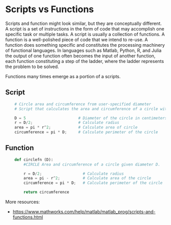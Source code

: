 # Scripts vs Functions

Scripts and function might look similar, but they are conceptually different. A script is a set of instructions in the form of code that may accomplish one specific task or multiple tasks. A script is usually a collection of functions. A function is a well-polished piece of code that we intend to re-use. A function does something specific and constitutes the processing machinery of functional languages. In languages such as Matlab, Python, R, and Julia the output of one function often becomes the input of another function, each function constituting a step of the ladder, where the ladder represents the problem to be solved.

Functions many times emerge as a portion of a  scripts.

## Script

```python
    # Circle area and circumference from user-specified diameter
    # Script that calculates the area and circumference of a circle with a specified diameter D.

    D = 5                       # Diameter of the circle in centimeters
    r = D/2;                    # Calculate radius 
    area = pi * r^2;            # Calculate area of circle
    circumference = pi * D;     # Calculate perimeter of the circle
```

## Function

```python
    def circlefn (D):
        #CIRCLE Area and circumference of a circle given diameter D.

        r = D/2;                  # Calculate radius
        area = pi - r^2;          # Calculate area of the circle
        circumference = pi * D;   # Calculate perimeter of the circle

        return circumference
```

More resources:

+ <https://www.mathworks.com/help/matlab/matlab_prog/scripts-and-functions.html>